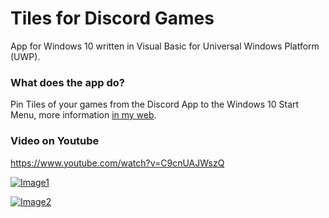 # Tiles for Discord Games

App for Windows 10 written in Visual Basic for Universal Windows Platform (UWP).

### What does the app do?

Pin Tiles of your games from the Discord App to the Windows 10 Start Menu, more information [in my web](https://pepeizqapps.com/app/discord-tiles/).

### Video on Youtube
https://www.youtube.com/watch?v=C9cnUAJWszQ

[![Image1](https://i.imgur.com/UwmQ0xg.png)](https://pepeizqapps.com/app/discord-tiles/)

[![Image2](https://i.imgur.com/LjFrxXa.png)](https://pepeizqapps.com/app/discord-tiles/)
